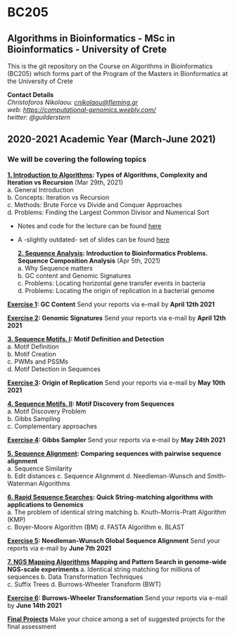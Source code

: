 # BC205
## Algorithms in Bioinformatics - MSc in Bioinformatics - University of Crete

This is the git repository on the Course on Algorithms in Bioinformatics (BC205) which forms part of the Program of the Masters in Bionformatics at the University of Crete

**Contact Details**  
*Christoforos Nikolaou: cnikolaou@fleming.gr*  
*web: https://computational-genomics.weebly.com/*  
*twitter: @guilderstern*  

## 2020-2021 Academic Year (March-June 2021)
### We will be covering the following topics  


**[1. Introduction to Algorithms](https://nbviewer.jupyter.org/github/christoforos-nikolaou/BC205/blob/master/Chapter_01_Introduction.html): Types of Algorithms, Complexity and Iteration vs Recursion**  (Mar 29th, 2021)  
  a. General Introduction  
  b. Concepts: Iteration vs Recursion  
  c. Methods: Brute Force vs Divide and Conquer Approaches  
  d. Problems: Finding the Largest Common Divisor and Numerical Sort    
  
* Notes and code for the lecture can be found [here](https://nbviewer.jupyter.org/github/christoforos-nikolaou/BC205/blob/master/Chapter_01_Introduction.ipynb)  
* A -slightly outdated- set of slides can be found [here](https://github.com/christoforos-nikolaou/BC205/blob/master/BC205_Introduction_beamer.pdf)

  
  **[2. Sequence Analysis](https://nbviewer.jupyter.org/github/christoforos-nikolaou/BC205/blob/master/Chapter_02_Sequence_Analysis.html): Introduction to Bioinformatics Problems. Sequence Composition Analysis**  (Apr 5th, 2021)  
  a. Why Sequence matters  
  b. GC content and Genomic Signatures  
  c. Problems: Locating horizontal gene transfer events in bacteria  
  d. Problems: Locating the origin of replication in a bacterial genome  

**[Exercise 1](https://github.com/christoforos-nikolaou/BC205/blob/master/Exercise_1.md): GC Content**
  Send your reports via e-mail by **April 12th 2021**

**[Exercise 2](https://github.com/christoforos-nikolaou/BC205/blob/master/Exercise_2.md): Genomic Signatures**
  Send your reports via e-mail by **April 12th 2021**


  **[3. Sequence Motifs. Ι](https://sites.google.com/site/uoccomputationalbiology/lectures/03-searching-and-discovering-motifs): Motif Definition and Detection**  
  a. Motif Definition  
  b. Motif Creation  
  c. PWMs and PSSMs  
  d. Motif Detection in Sequences  
  
  **[Exercise 3](https://github.com/christoforos-nikolaou/BC205/blob/master/Exercise_3.md): Origin of Replication**
  Send your reports via e-mail by **May 10th 2021**
   
  **[4. Sequence Motifs. ΙI](https://github.com/christoforos-nikolaou/BC205/blob/master/BC205_MotifDiscovery_beamer.pdf): Motif Discovery from Sequences**  
  a. Motif Discovery Problem  
  b. Gibbs Sampling  
  c. Complementary approaches  
  
  **[Exercise 4](https://github.com/christoforos-nikolaou/BC205/blob/master/Exercise_4.md): Gibbs Sampler**
  Send your reports via e-mail by **May 24th 2021**
  
   **[5. Sequence Alignment](https://github.com/christoforos-nikolaou/BC205/blob/master/cb_2016_lecture_04_seqcomparison.pdf):  Comparing sequences with pairwise sequence alignment**  
  a. Sequence Similarity  
  b. Edit distances
  c. Sequence Alignment
  d. Needleman-Wunsch and Smith-Waterman Algorithms
  
   **[6. Rapid Sequence Searches](https://github.com/christoforos-nikolaou/BC205/blob/master/BC205_RapidSearches_beamer.pdf):  Quick String-matching algorithms with applications to Genomics**  
  a. The problem of identical string matching 
  b. Knuth-Morris-Pratt Algorithm (KMP)  
  c. Boyer-Moore Algorithm (BM)
  d. FASTA Algorithm
  e. BLAST
  
  **[Exercise 5](https://github.com/christoforos-nikolaou/BC205/blob/master/Exercise_5.md): Needleman-Wunsch Global Sequence Alignment** 
    Send your reports via e-mail by **June 7th 2021**
    
   **[7. NGS Mapping Algorithms](https://github.com/christoforos-nikolaou/BC205/blob/master/BC205_NGSMapping_beamer.pdf) Mapping and Pattern Search in genome-wide NGS-scale experiments**
  a. Identical string matching for millions of sequences
  b. Data Transformation Techniques  
  c. Suffix Trees
  d. Burrows-Wheeler Transform (BWT)

 **[Exercise 6](https://github.com/christoforos-nikolaou/BC205/blob/master/Exercise_6.md): Burrows-Wheeler Transformation**
    Send your reports via e-mail by **June 14th 2021**
    
   **[Final Projects](https://github.com/christoforos-nikolaou/BC205/blob/master/FinalProjects.md)**
   Make your choice among a set of suggested projects for the final assessment
 
